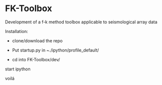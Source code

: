 # FK-Toolbox
Development of a f-k method toolbox applicable to seismological array data 


Installation:

- clone/download the repo

- Put startup.py in ~./ipython/profile_default/ 

- cd into FK-Toolbox/dev/

start ipython

voilá
